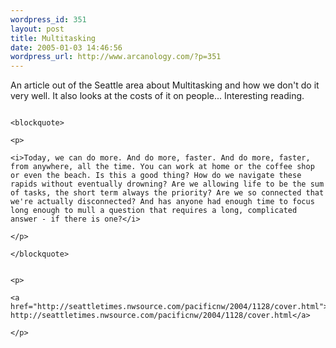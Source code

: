 ```yaml
--- 
wordpress_id: 351
layout: post
title: Multitasking
date: 2005-01-03 14:46:56
wordpress_url: http://www.arcanology.com/?p=351
---
```

<p>
                                                                                                                                                                                                                                                                                                                                                                                                                                                                                                                                                                                                                                                                                                    An article out of the Seattle area about Multitasking and how we don't do it very well. It also looks at the costs of it on people... Interesting reading.
                                                                                                                                                                                                                                                                                                                                                                                                                                                                                                                                                                                                                                                                                                  </p>
                                                                                                                                                                                                                                                                                                                                                                                                                                                                                                                                                                                                                                                                                                  
                                                                                                                                                                                                                                                                                                                                                                                                                                                                                                                                                                                                                                                                                                  <blockquote>
                                                                                                                                                                                                                                                                                                                                                                                                                                                                                                                                                                                                                                                                                                    <p>
                                                                                                                                                                                                                                                                                                                                                                                                                                                                                                                                                                                                                                                                                                      <i>Today, we can do more. And do more, faster. And do more, faster, from anywhere, all the time. You can work at home or the coffee shop or even the beach. Is this a good thing? How do we navigate these rapids without eventually drowning? Are we allowing life to be the sum of tasks, the short term always the priority? Are we so connected that we're actually disconnected? And has anyone had enough time to focus long enough to mull a question that requires a long, complicated answer - if there is one?</i>
                                                                                                                                                                                                                                                                                                                                                                                                                                                                                                                                                                                                                                                                                                    </p>
                                                                                                                                                                                                                                                                                                                                                                                                                                                                                                                                                                                                                                                                                                  </blockquote>
                                                                                                                                                                                                                                                                                                                                                                                                                                                                                                                                                                                                                                                                                                  
                                                                                                                                                                                                                                                                                                                                                                                                                                                                                                                                                                                                                                                                                                  <p>
                                                                                                                                                                                                                                                                                                                                                                                                                                                                                                                                                                                                                                                                                                    <a href="http://seattletimes.nwsource.com/pacificnw/2004/1128/cover.html"> http://seattletimes.nwsource.com/pacificnw/2004/1128/cover.html</a>
                                                                                                                                                                                                                                                                                                                                                                                                                                                                                                                                                                                                                                                                                                  </p>